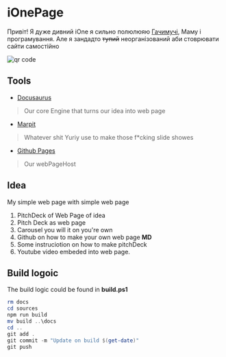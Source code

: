 # iOnePage

Привіт! Я дуже дивний iOne я сильно полюлюяю [Гачимучі](https://ru.wikipedia.org/wiki/%D0%93%D0%B0%D1%87%D0%B8%D0%BC%D1%83%D1%87%D0%B8), Маму і програмування. Але я зандадто ~~тупий~~ неорганізований аби стоврювати сайти самостійно 

<img src="https://chart.googleapis.com/chart?cht=qr&chl=https%3A%2F%2Fvoice-of-hollowness.github.io%2FMy-solution-for-homeTask%2F&chs=180x180&choe=UTF-8&chld=L|2" rel="nofollow" alt="qr code"><a href="www.qr-code-generator.com/" border="0" style="cursor:default" rel="nofollow"></a>

## Tools

- [Docusaurus](https://docusaurus.io/docs#fast-track)
> Our core Engine that turns our idea into web page

- [Marpit](https://marpit.marp.app/)
> Whatever shit Yuriy use to make those f*cking slide showes

- [Github Pages]()
> Our webPageHost 


## Idea
My simple web page with simple web page

1. PitchDeck of Web Page of idea
2. Pitch Deck as web page
3. Carousel you will it on you're own
4. Github on how to make your own web page **MD**
5. Some instruciotion on how to make pitchDeck
6. Youtube video embeded into web page.


## Build logoic 

The build logic could be found in **build.ps1**	

```powershell
rm docs
cd sources
npm run build
mv build ..\docs
cd ..
git add .
git commit -m "Update on build $(get-date)"
git push
```
